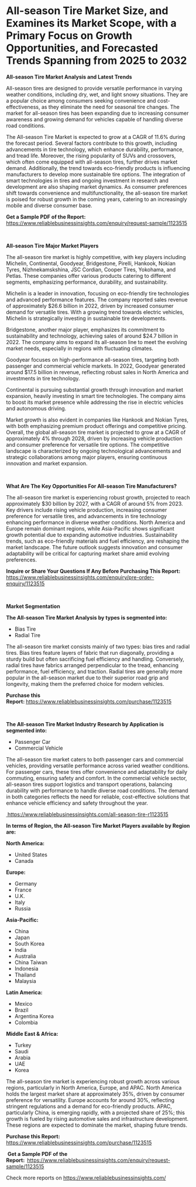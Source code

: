 <p><h1>All-season Tire Market Size, and Examines its Market Scope, with a Primary Focus on Growth Opportunities, and Forecasted Trends Spanning from 2025 to 2032</h1></p><p><strong>All-season Tire Market Analysis and Latest Trends</strong></p>
<p><p>All-season tires are designed to provide versatile performance in varying weather conditions, including dry, wet, and light snowy situations. They are a popular choice among consumers seeking convenience and cost-effectiveness, as they eliminate the need for seasonal tire changes. The market for all-season tires has been expanding due to increasing consumer awareness and growing demand for vehicles capable of handling diverse road conditions.</p><p>The All-season Tire Market is expected to grow at a CAGR of 11.6% during the forecast period. Several factors contribute to this growth, including advancements in tire technology, which enhance durability, performance, and tread life. Moreover, the rising popularity of SUVs and crossovers, which often come equipped with all-season tires, further drives market demand. Additionally, the trend towards eco-friendly products is influencing manufacturers to develop more sustainable tire options. The integration of smart technologies in tires and ongoing investment in research and development are also shaping market dynamics. As consumer preferences shift towards convenience and multifunctionality, the all-season tire market is poised for robust growth in the coming years, catering to an increasingly mobile and diverse consumer base.</p></p>
<p><strong>Get a Sample PDF of the Report:&nbsp;</strong> <a href="https://www.reliablebusinessinsights.com/enquiry/request-sample/1123515?utm_campaign=2561&utm_medium=2&utm_source=Github&utm_content=ia&utm_term=28022025&utm_id=all-season-tire">https://www.reliablebusinessinsights.com/enquiry/request-sample/1123515</a></p>
<p>&nbsp;</p>
<p><strong>All-season Tire Major Market Players</strong></p>
<p><p>The all-season tire market is highly competitive, with key players including Michelin, Continental, Goodyear, Bridgestone, Pirelli, Hankook, Nokian Tyres, Nizhnekamskshina, JSC Cordian, Cooper Tires, Yokohama, and Petlas. These companies offer various products catering to different segments, emphasizing performance, durability, and sustainability.</p><p>Michelin is a leader in innovation, focusing on eco-friendly tire technologies and advanced performance features. The company reported sales revenue of approximately $26.6 billion in 2022, driven by increased consumer demand for versatile tires. With a growing trend towards electric vehicles, Michelin is strategically investing in sustainable tire developments.</p><p>Bridgestone, another major player, emphasizes its commitment to sustainability and technology, achieving sales of around $24.7 billion in 2022. The company aims to expand its all-season line to meet the evolving market needs, especially in regions with fluctuating climates.</p><p>Goodyear focuses on high-performance all-season tires, targeting both passenger and commercial vehicle markets. In 2022, Goodyear generated around $17.5 billion in revenue, reflecting robust sales in North America and investments in tire technology.</p><p>Continental is pursuing substantial growth through innovation and market expansion, heavily investing in smart tire technologies. The company aims to boost its market presence while addressing the rise in electric vehicles and autonomous driving.</p><p>Market growth is also evident in companies like Hankook and Nokian Tyres, with both emphasizing premium product offerings and competitive pricing. Overall, the global all-season tire market is projected to grow at a CAGR of approximately 4% through 2028, driven by increasing vehicle production and consumer preference for versatile tire options. The competitive landscape is characterized by ongoing technological advancements and strategic collaborations among major players, ensuring continuous innovation and market expansion.</p></p>
<p>&nbsp;</p>
<p><strong>What Are The Key Opportunities For All-season Tire Manufacturers?</strong></p>
<p><p>The all-season tire market is experiencing robust growth, projected to reach approximately $30 billion by 2027, with a CAGR of around 5% from 2023. Key drivers include rising vehicle production, increasing consumer preference for versatile tires, and advancements in tire technology enhancing performance in diverse weather conditions. North America and Europe remain dominant regions, while Asia-Pacific shows significant growth potential due to expanding automotive industries. Sustainability trends, such as eco-friendly materials and fuel efficiency, are reshaping the market landscape. The future outlook suggests innovation and consumer adaptability will be critical for capturing market share amid evolving preferences.</p></p>
<p><strong>Inquire or Share Your Questions If Any Before Purchasing This Report:</strong> <a href="https://www.reliablebusinessinsights.com/enquiry/pre-order-enquiry/1123515?utm_campaign=2561&utm_medium=2&utm_source=Github&utm_content=ia&utm_term=28022025&utm_id=all-season-tire">https://www.reliablebusinessinsights.com/enquiry/pre-order-enquiry/1123515</a></p>
<p>&nbsp;</p>
<p><strong>Market Segmentation</strong></p>
<p><strong>The All-season Tire Market Analysis by types is segmented into:</strong></p>
<p><ul><li>Bias Tire</li><li>Radial Tire</li></ul></p>
<p><p>The all-season tire market consists mainly of two types: bias tires and radial tires. Bias tires feature layers of fabric that run diagonally, providing a sturdy build but often sacrificing fuel efficiency and handling. Conversely, radial tires have fabrics arranged perpendicular to the tread, enhancing performance, fuel efficiency, and traction. Radial tires are generally more popular in the all-season market due to their superior road grip and longevity, making them the preferred choice for modern vehicles.</p></p>
<p><strong>Purchase this Report:&nbsp;</strong><a href="https://www.reliablebusinessinsights.com/purchase/1123515?utm_campaign=2561&utm_medium=2&utm_source=Github&utm_content=ia&utm_term=28022025&utm_id=all-season-tire">https://www.reliablebusinessinsights.com/purchase/1123515</a></p>
<p>&nbsp;</p>
<p><strong>The All-season Tire Market Industry Research by Application is segmented into:</strong></p>
<p><ul><li>Passenger Car</li><li>Commercial Vehicle</li></ul></p>
<p><p>The all-season tire market caters to both passenger cars and commercial vehicles, providing versatile performance across varied weather conditions. For passenger cars, these tires offer convenience and adaptability for daily commuting, ensuring safety and comfort. In the commercial vehicle sector, all-season tires support logistics and transport operations, balancing durability with performance to handle diverse road conditions. The demand in both categories reflects the need for reliable, cost-effective solutions that enhance vehicle efficiency and safety throughout the year.</p></p>
<p><a href="https://www.reliablebusinessinsights.com/all-season-tire-r1123515?utm_campaign=2561&utm_medium=2&utm_source=Github&utm_content=ia&utm_term=28022025&utm_id=all-season-tire">&nbsp;https://www.reliablebusinessinsights.com/all-season-tire-r1123515</a></p>
<p><strong>In terms of Region, the All-season Tire Market Players available by Region are:</strong></p>
<p>
    <p> <strong> North America: </strong>
        <ul>
            <li>United States</li>
            <li>Canada</li>
        </ul>
        </p> 
    <p> <strong> Europe: </strong>
        <ul>
            <li>Germany</li>
            <li>France</li>
            <li>U.K.</li>
            <li>Italy</li>
            <li>Russia</li>
        </ul>
        </p> 
    <p> <strong> Asia-Pacific: </strong>
        <ul>
            <li>China</li>
            <li>Japan</li>
            <li>South Korea</li>
            <li>India</li>
            <li>Australia</li>
            <li>China Taiwan</li>
            <li>Indonesia</li>
            <li>Thailand</li>
            <li>Malaysia</li>
        </ul>
        </p> 
    <p> <strong> Latin America: </strong>
        <ul>
            <li>Mexico</li>
            <li>Brazil</li>
            <li>Argentina Korea</li>
            <li>Colombia</li>
        </ul>
        </p> 
    <p> <strong> Middle East & Africa: </strong>
        <ul>
            <li>Turkey</li>
            <li>Saudi</li>
            <li>Arabia</li>
            <li>UAE</li>
            <li>Korea</li>
        </ul>
    </p>
    </p>
<p><p>The all-season tire market is experiencing robust growth across various regions, particularly in North America, Europe, and APAC. North America holds the largest market share at approximately 35%, driven by consumer preference for versatility. Europe accounts for around 30%, reflecting stringent regulations and a demand for eco-friendly products. APAC, particularly China, is emerging rapidly, with a projected share of 25%; this growth is fueled by rising automotive sales and infrastructure development. These regions are expected to dominate the market, shaping future trends.</p></p>
<p><strong>Purchase this Report: </strong><a href="https://www.reliablebusinessinsights.com/purchase/1123515?utm_campaign=2561&utm_medium=2&utm_source=Github&utm_content=ia&utm_term=28022025&utm_id=all-season-tire">https://www.reliablebusinessinsights.com/purchase/1123515</a></p>
<p>&nbsp;<strong>Get a Sample PDF of the Report:&nbsp;&nbsp;</strong><a href="https://www.reliablebusinessinsights.com/enquiry/request-sample/1123515?utm_campaign=2561&utm_medium=2&utm_source=Github&utm_content=ia&utm_term=28022025&utm_id=all-season-tire">https://www.reliablebusinessinsights.com/enquiry/request-sample/1123515</a></p>
<p><strong></strong></p>
<p>Check more reports on <a href="https://www.reliablebusinessinsights.com/?utm_campaign=2561&utm_medium=2&utm_source=Github&utm_content=ia&utm_term=28022025&utm_id=all-season-tire">https://www.reliablebusinessinsights.com/</a></p>